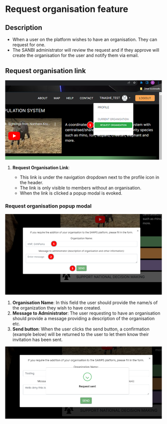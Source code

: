# Request organisation feature

## Description

* When a user on the platform wishes to have an organisation. They can request for one.
* The SANBI administrator will review the request and if they approve will create the organisation for the user and notify them via email.

## Request organisation link

![Request Organisation 1](./img/request-organisation-1.png)

1. **Request Organisation Link**:

    * This link is under the navigation dropdown next to the profile icon in the header.
    * The link is only visible to members without an organisation.
    * When the link is clicked a popup modal is evoked.

### Request organisation popup modal

![Request Organisation 2](./img/request-organisation-2.png)

1. **Organisation Name**: In this field the user should provide the name/s of the organization they wish to have created.
2. **Message to Administrator**: The user requesting to have an organisation should provide a message providing a description of the organisation etc.
3. **Send button**: When the user clicks the send button, a confirmation (example below) will be returned to the user to let them know their invitation has been sent.

![Request Organisation 3](./img/request-organisation-3.png)
